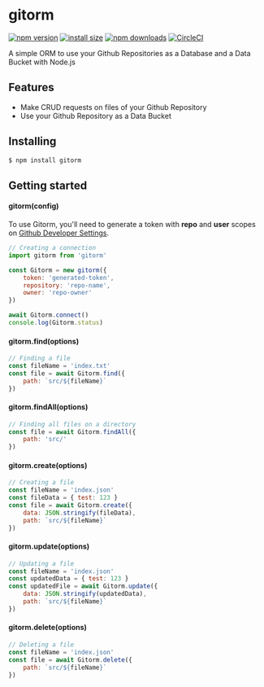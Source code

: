 # gitorm

[![npm version](https://img.shields.io/npm/v/gitorm.svg?style=flat-square)](https://www.npmjs.org/package/gitorm)
[![install size](https://packagephobia.now.sh/badge?p=gitorm)](https://packagephobia.now.sh/result?p=gitorm)
[![npm downloads](https://img.shields.io/npm/dm/gitorm.svg?style=flat-square)](http://npm-stat.com/charts.html?package=gitorm)
[![CircleCI](https://circleci.com/gh/gbkel/gitorm/tree/master.svg?style=svg&circle-token=7bc6803f375b9f53b5dc1fd4e80739595caea83d)](https://circleci.com/gh/gbkel/gitorm/tree/master)

A simple ORM to use your Github Repositories as a Database and a Data Bucket with Node.js

## Features

- Make CRUD requests on files of your Github Repository
- Use your Github Repository as a Data Bucket

## Installing

```bash
$ npm install gitorm
```

## Getting started

#### gitorm(config)

To use Gitorm, you'll need to generate a token with **repo** and **user** scopes on [Github Developer Settings](https://github.com/settings/tokens).

```js
// Creating a connection
import gitorm from 'gitorm'

const Gitorm = new gitorm({
	token: 'generated-token',
	repository: 'repo-name',
	owner: 'repo-owner'
})

await Gitorm.connect()
console.log(Gitorm.status)
```

#### gitorm.find(options)

```js
// Finding a file
const fileName = 'index.txt'
const file = await Gitorm.find({
	path: `src/${fileName}`
})
```

#### gitorm.findAll(options)

```js
// Finding all files on a directory
const file = await Gitorm.findAll({
	path: 'src/'
})
```

#### gitorm.create(options)

```js
// Creating a file
const fileName = 'index.json'
const fileData = { test: 123 }
const file = await Gitorm.create({
	data: JSON.stringify(fileData),
	path: `src/${fileName}`
})
```

#### gitorm.update(options)

```js
// Updating a file
const fileName = 'index.json'
const updatedData = { test: 123 }
const updatedFile = await Gitorm.update({
	data: JSON.stringify(updatedData),
	path: `src/${fileName}`
})
```

#### gitorm.delete(options)

```js
// Deleting a file
const fileName = 'index.json'
const file = await Gitorm.delete({
	path: `src/${fileName}`
})
```
